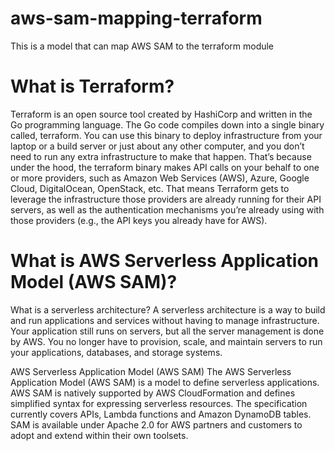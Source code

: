 # aws-sam-mapping-terraform
This is a model that can map AWS SAM to the terraform module

What is Terraform?
===================

Terraform is an open source tool created by HashiCorp and written in the Go programming language.
The Go code compiles down into a single binary called, terraform.
You can use this binary to deploy infrastructure from your laptop or a build server or just about any other computer, and you don’t need to run any extra infrastructure to make that happen.
That’s because under the hood, the terraform binary makes API calls on your behalf to one or more providers, such as Amazon Web Services (AWS), Azure, Google Cloud, DigitalOcean, OpenStack, etc.
That means Terraform gets to leverage the infrastructure those providers are already running for their API servers, as well as the authentication mechanisms you’re already using with those providers (e.g., the API keys you already have for AWS).


What is AWS Serverless Application Model (AWS SAM)?
====================================================

What is a serverless architecture?
A serverless architecture is a way to build and run applications and services without having to manage infrastructure.
Your application still runs on servers, but all the server management is done by AWS.
You no longer have to provision, scale, and maintain servers to run your applications, databases, and storage systems.

AWS Serverless Application Model (AWS SAM)
The AWS Serverless Application Model (AWS SAM) is a model to define serverless applications.
AWS SAM is natively supported by AWS CloudFormation and defines simplified syntax for expressing serverless resources.
The specification currently covers APIs, Lambda functions and Amazon DynamoDB tables.
SAM is available under Apache 2.0 for AWS partners and customers to adopt and extend within their own toolsets.